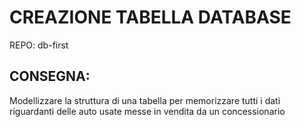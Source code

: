 # CREAZIONE TABELLA DATABASE

REPO: db-first

## CONSEGNA:

Modellizzare la struttura di una tabella per memorizzare tutti i dati riguardanti delle auto usate messe in vendita da un concessionario
